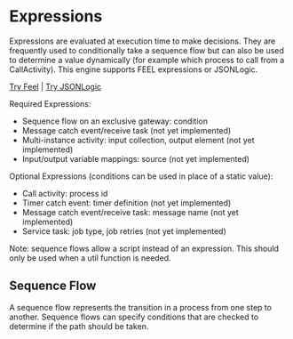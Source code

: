 # Expressions

Expressions are evaluated at execution time to make decisions. They are frequently used to conditionally take a sequence flow but can also be used to determine a value dynamically (for example which process to call from a CallActivity). This engine supports FEEL expressions or JSONLogic.

[Try Feel](https://nikku.github.io/feel-playground) | 
[Try JSONLogic](https://jsonlogic.com/play.html)

Required Expressions:
- Sequence flow on an exclusive gateway: condition
- Message catch event/receive task (not yet implemented) 
- Multi-instance activity: input collection, output element (not yet implemented)
- Input/output variable mappings: source (not yet implemented)

Optional Expressions (conditions can be used in place of a static value):
- Call activity: process id
- Timer catch event: timer definition (not yet implemented) 
- Message catch event/receive task: message name (not yet implemented) 
- Service task: job type, job retries (not yet implemented) 

Note: sequence flows allow a script instead of an expression. This should only be used when a util function is needed.

## Sequence Flow

A sequence flow represents the transition in a process from one step to another. Sequence flows can specify conditions that are checked to determine if the path should be taken.
